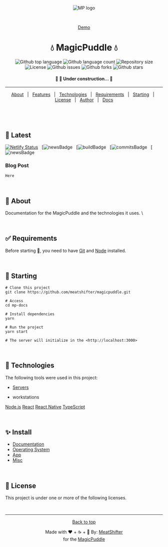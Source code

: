 <div align="center" id="top">
  <img src="./.github/app.gif" alt="MP logo" />

  &#xa0;

<a href="https://mpdemo.netlify.app">Demo</a>
</div>

<h1 align="center">💧 MagicPuddle 💧 </h1>

<p align="center">
  <img alt="Github top language" src="https://img.shields.io/github/languages/top/meatshifter/mp-docs?color=56BEB8">

  <img alt="Github language count" src="https://img.shields.io/github/languages/count/meatshifter/mp-docs?color=56BEB8">

  <img alt="Repository size" src="https://img.shields.io/github/repo-size/meatshifter/mp-docs?color=56BEB8">

  <img alt="License" src="https://img.shields.io/github/license/meatshifter/mp-docs?color=56BEB8">

  <img alt="Github issues" src="https://img.shields.io/github/issues/{{YOUR_GITHUB_USERNAME}}/mp-docs?color=56BEB8" />

  <img alt="Github forks" src="https://img.shields.io/github/forks/{{YOUR_GITHUB_USERNAME}}/mp-docs?color=56BEB8" />

  <img alt="Github stars" src="https://img.shields.io/github/stars/{{YOUR_GITHUB_USERNAME}}/mp-docs?color=56BEB8" />
</p>

<!-- Status -->

<h4 align="center">🚧 🚀 Under construction...  🚧</h4>

<hr>

<p align="center">
  <a href="#dart-about">About</a> &#xa0; | &#xa0;
  <a href="#sparkles-features">Features</a> &#xa0; | &#xa0;
  <a href="#rocket-technologies">Technologies</a> &#xa0; | &#xa0;
  <a href="#white_check_mark-requirements">Requirements</a> &#xa0; | &#xa0;
  <a href="#checkered_flag-starting">Starting</a> &#xa0; | &#xa0;
  <a href="#memo-license">License</a> &#xa0; | &#xa0;
  <a href="https://github.com/{{YOUR_GITHUB_USERNAME}}" target="_blank">Author</a> &#xa0; | &#xa0;  <a href="docs.md">Docs</a>
</p>

<br>

&#xa0;

## 📰 Latest

[![Netlify Status](https://api.netlify.com/api/v1/badges/a7426675-92c3-44be-ac69-45bb447d2bbf/deploy-status)](https://app.netlify.com/sites/mpgo/deploys) &#xa0;
[![newsBadge](magicpuddle.netlify.app/news) &#xa0;
[![buildBadge](magicpuddle.netlify.app/news) &#xa0;
[![commitsBadge](magicpuddle.netlify.app/news) &#xa0;
[![newsBadge](magicpuddle.netlify.app/news)

### Blog Post

    Here

&#xa0;

## :dart: About

Documentation for the MagicPuddle and the technologies it uses. \


&#xa0;

## :white_check_mark: Requirements

Before starting :checkered_flag:, you need to have [Git](https://git-scm.com) and [Node](https://nodejs.org/en/) installed.

&#xa0;

## :checkered_flag: Starting

    # Clone this project
    git clone https://github.com/meatshifter/magicpuddle.git

    # Access
    cd mp-docs

    # Install dependencies
    yarn

    # Run the project
    yarn start

    # The server will initialize in the <http://localhost:3000>

&#xa0;

## :rocket: Technologies

The following tools were used in this project:

- [Servers]()

- []() workstations

[Node.js](https://nodejs.org/en/)
[React](https://pt-br.reactjs.org/)
[React Native](https://reactnative.dev/)
[TypeScript](https://www.typescriptlang.org/)

&#xa0;

## :sparkles: Install

- [Documentation](https://magicpuddle.netlify.app/docs)
- [Operating System](https://magicpuddle.netlify.app/docs/install/install-mpos.md)
- [App](https://magicpuddle.netlify.app/docs/install/install-app.md)
- [Misc](misc.md)

&#xa0;

## :memo: License

This project is under one or more of the following licenses.

[]()

&#xa0;

---

<div align="center" id="top">
  <a href="#top">Back to top</a>

Made with ❤️ + ☕ + 🥪 By: [MeatShifter](https://github.com/meatshifter) \
for the [MagicPuddle](magicpuddle.netlify.com)
</div>
